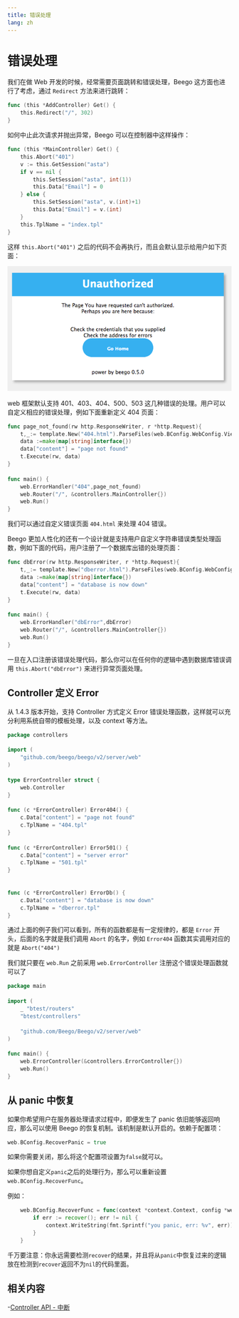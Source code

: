 ```yaml
---
title: 错误处理
lang: zh
---
```


# 错误处理

我们在做 Web 开发的时候，经常需要页面跳转和错误处理，Beego 这方面也进行了考虑，通过 `Redirect` 方法来进行跳转：

```go
func (this *AddController) Get() {
	this.Redirect("/", 302)
}
```

如何中止此次请求并抛出异常，Beego 可以在控制器中这样操作：

```go
func (this *MainController) Get() {
	this.Abort("401")
	v := this.GetSession("asta")
	if v == nil {
		this.SetSession("asta", int(1))
		this.Data["Email"] = 0
	} else {
		this.SetSession("asta", v.(int)+1)
		this.Data["Email"] = v.(int)
	}
	this.TplName = "index.tpl"
}
```

这样 `this.Abort("401")` 之后的代码不会再执行，而且会默认显示给用户如下页面：

![](./img/401.png)

web 框架默认支持 401、403、404、500、503 这几种错误的处理。用户可以自定义相应的错误处理，例如下面重新定义 404 页面：

```go
func page_not_found(rw http.ResponseWriter, r *http.Request){
	t,_:= template.New("404.html").ParseFiles(web.BConfig.WebConfig.ViewsPath+"/404.html")
	data :=make(map[string]interface{})
	data["content"] = "page not found"
	t.Execute(rw, data)
}

func main() {
	web.ErrorHandler("404",page_not_found)
	web.Router("/", &controllers.MainController{})
	web.Run()
}
```

我们可以通过自定义错误页面 `404.html` 来处理 404 错误。

Beego 更加人性化的还有一个设计就是支持用户自定义字符串错误类型处理函数，例如下面的代码，用户注册了一个数据库出错的处理页面：

```go
func dbError(rw http.ResponseWriter, r *http.Request){
	t,_:= template.New("dberror.html").ParseFiles(web.BConfig.WebConfig.ViewsPath+"/dberror.html")
	data :=make(map[string]interface{})
	data["content"] = "database is now down"
	t.Execute(rw, data)
}

func main() {
	web.ErrorHandler("dbError",dbError)
	web.Router("/", &controllers.MainController{})
	web.Run()
}
```

一旦在入口注册该错误处理代码，那么你可以在任何你的逻辑中遇到数据库错误调用 `this.Abort("dbError")` 来进行异常页面处理。

## Controller 定义 Error

从 1.4.3 版本开始，支持 Controller 方式定义 Error 错误处理函数，这样就可以充分利用系统自带的模板处理，以及 context 等方法。

```go
package controllers

import (
	"github.com/beego/beego/v2/server/web"
)

type ErrorController struct {
	web.Controller
}

func (c *ErrorController) Error404() {
	c.Data["content"] = "page not found"
	c.TplName = "404.tpl"
}

func (c *ErrorController) Error501() {
	c.Data["content"] = "server error"
	c.TplName = "501.tpl"
}


func (c *ErrorController) ErrorDb() {
	c.Data["content"] = "database is now down"
	c.TplName = "dberror.tpl"
}
```

通过上面的例子我们可以看到，所有的函数都是有一定规律的，都是 `Error` 开头，后面的名字就是我们调用 `Abort` 的名字，例如 `Error404` 函数其实调用对应的就是 `Abort("404")`

我们就只要在 `web.Run` 之前采用 `web.ErrorController` 注册这个错误处理函数就可以了

```go
package main

import (
	_ "btest/routers"
	"btest/controllers"

	"github.com/Beego/Beego/v2/server/web"
)

func main() {
	web.ErrorController(&controllers.ErrorController{})
	web.Run()
}
```

## 从 panic 中恢复

如果你希望用户在服务器处理请求过程中，即便发生了 panic 依旧能够返回响应，那么可以使用 Beego 的恢复机制。该机制是默认开启的。依赖于配置项：

```go
web.BConfig.RecoverPanic = true
```

如果你需要关闭，那么将这个配置项设置为`false`就可以。

如果你想自定义`panic`之后的处理行为，那么可以重新设置`web.BConfig.RecoverFunc`。

例如：

```go
	web.BConfig.RecoverFunc = func(context *context.Context, config *web.Config) {
		if err := recover(); err != nil {
			context.WriteString(fmt.Sprintf("you panic, err: %v", err))
		}
	}
```

千万要注意：你永远需要检测`recover`的结果，并且将从`panic`中恢复过来的逻辑放在检测到`recover`返回不为`nil`的代码里面。

## 相关内容

-[Controller API - 中断](../router/ctrl_style/controller.md)

